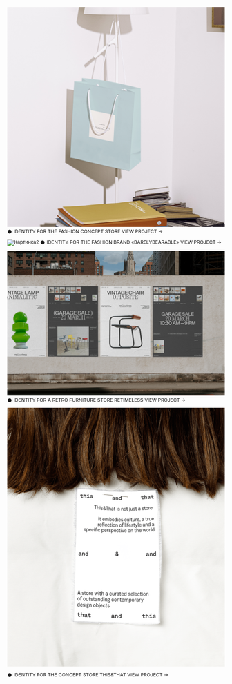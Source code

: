 ![Картинка](image3.png)
𒊹 IDENTITY FOR THE FASHION CONCEPT STORE
VIEW PROJECT →

![Картинка2](980497193048809.65e5c726574fc.png)
𒊹 IDENTITY FOR THE FASHION BRAND «BARELYBEARABLE»
VIEW PROJECT →

![Картинка3](a07094167553747.642be5d964ab3.png)
𒊹 IDENTITY FOR A RETRO FURNITURE STORE RETIMELESS
VIEW PROJECT →

![Картинка3](e64ae2189707623.65afaa5d98e1b.png)
<div style="margin-top: 0px; margin-bottom: 50px; font-family: 'Inter', sans-serif; font-size: 11px; line-height: 11px;">
𒊹 IDENTITY FOR THE CONCEPT STORE THIS&THAT
VIEW PROJECT →

<style>
p {
font-family: 'Inter', sans-serif; font-size: 11px; line-height: 14px;"
}
</style>

<head>
<link rel="preconnect" href="https://fonts.googleapis.com">
<link rel="preconnect" href="https://fonts.gstatic.com" crossorigin>
<link href="https://fonts.googleapis.com/css2?family=Inter:wght@400&display=swap" rel="stylesheet">
<head>
